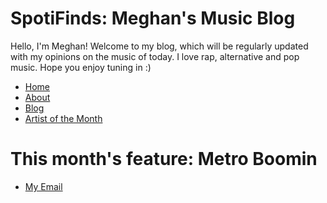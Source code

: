 # SpotiFinds: Meghan's Music Blog
Hello, I'm Meghan! Welcome to my blog, which will be regularly updated with my opinions on the music of today. I love rap, alternative and pop music. Hope you enjoy tuning in :)
<!DOCTYPE html>
<html>
	<head>
	</head>
	<body>
		<nav>
    		<ul>
        		<li><a href="/">Home</a></li>
	        	<li><a href="/about">About</a></li>
        		<li><a href="/blog">Blog</a></li>
			<li><a href="/artist of the month">Artist of the Month</a></li>
    		</ul>
		</nav>
		<div class="container">
    		<div class="blurb">
        		<h1>This month's feature: Metro Boomin</h1>
			</ul>
			</div><!-- /.blurb -->
		</div><!-- /.container -->
		<footer>
    		<ul>
        		<li><a href="mailto:connmeghan@gmail.com">My Email</a></li>
			</ul>
		</footer>
	</body>
</html>
